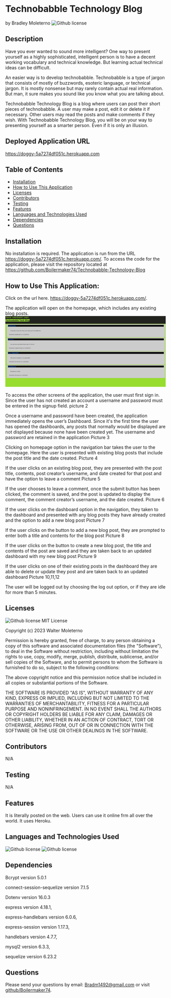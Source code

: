# Technobabble Technology Blog  
  by Bradley Moleterno    ![Github license](https://img.shields.io/badge/license-MIT-blue.svg)
## Description
Have you ever wanted to sound more intelligent? One way to present yourself as a highly sophisticated, intelligent person is to have a decent working vocabulary and technical knowledge. But learning actual technical ideas can be difficult.  

An easier way is to develop technobabble.  Technobabble is a type of jargon that consists of mostly of buzzwords, esoteric language, or technical jargon. It is mostly nonsense but may rarely contain actual   real information. But man, it sure makes you sound like you know what you are talking about.  

Technobabble Technology Blog is a blog where users can post their short pieces of technobabble. A user may make a post, edit it or delete it if necessary. Other users may read the posts and make comments if they wish. With Technobabble Technology Blog, you will be on your way to presenting yourself as a smarter person. Even if it is only an illusion. 
## Deployed Application URL
https://doggy-5a7274df051c.herokuapp.com
## Table of Contents
* [Installation](#installation)
* [How to Use This Application](#how-to-use-this-application)
* [Licenses](#Licenses)
* [Contributors](#contributors)
* [Testing](#testing)
* [Features](#features)
* [Languages and Technologies Used](#languages-and-technologies-used)
* [Dependencies](#dependencies)
* [Questions](#questions)

## Installation
No installation is required. The application is run from the URL https://doggy-5a7274df051c.herokuapp.com/. To access the code for the application, please visit the repository located at https://github.com/Boilermaker74/Technobabble-Technology-Blog 
## How to Use This Application:
Click on the url here. https://doggy-5a7274df051c.herokuapp.com/. 

The application will open on the homepage, which includes any existing blog posts. ![alt-text](./assets/1.png)  

To access the other screens of the application, the user must first sign in. Since the user has not created an account a username and password must be entered in the signup field. picture 2 

Once a username and password have been created, the application immediately opens the user’s Dashboard. Since it's the first time the user has opened the dashboards, any posts that normally would be displayed are not displayed because none have been created yet. The username and password are retained in the application Picture 3 

Clicking on homepage option in the navigation bar takes the user to the homepage. Here the user is presented with existing blog posts that include the post title and the date created. Picture 4 

If the user clicks on an existing blog post, they are presented with the post title, contents, post creator’s username, and date created for that post and have the option to leave a comment Picture 5 

If the user chooses to leave a comment, once the submit button has been clicked, the comment is saved, and the post is updated to display the comment, the comment creator’s username, and the date created. Picture 6 

If the user clicks on the dashboard option in the navigation, they taken to the dashboard and presented with any blog posts they have already created and the option to add a new blog post Picture 7 

If the user clicks on the button to add a new blog post, they are prompted to enter both a title and contents for the blog post Picture 8 

If the user clicks on the button to create a new blog post, the title and contents of the post are saved and they are taken back to an updated dashboard with my new blog post Picture 9 

If the user clicks on one of their existing posts in the dashboard they are able to delete or update they post and are taken back to an updated dashboard Picture 10,11,12 

The user will be logged out by choosing the log out option, or if they are idle for more than 5 minutes. 
## Licenses
![Github license](https://img.shields.io/badge/license-MIT-blue.svg)
MIT License

Copyright (c) 2023 Walter Moleterno

Permission is hereby granted, free of charge, to any person obtaining a copy
of this software and associated documentation files (the "Software"), to deal
in the Software without restriction, including without limitation the rights
to use, copy, modify, merge, publish, distribute, sublicense, and/or sell
copies of the Software, and to permit persons to whom the Software is
furnished to do so, subject to the following conditions:

The above copyright notice and this permission notice shall be included in all
copies or substantial portions of the Software.

THE SOFTWARE IS PROVIDED "AS IS", WITHOUT WARRANTY OF ANY KIND, EXPRESS OR
IMPLIED, INCLUDING BUT NOT LIMITED TO THE WARRANTIES OF MERCHANTABILITY,
FITNESS FOR A PARTICULAR PURPOSE AND NONINFRINGEMENT. IN NO EVENT SHALL THE
AUTHORS OR COPYRIGHT HOLDERS BE LIABLE FOR ANY CLAIM, DAMAGES OR OTHER
LIABILITY, WHETHER IN AN ACTION OF CONTRACT, TORT OR OTHERWISE, ARISING FROM,
OUT OF OR IN CONNECTION WITH THE SOFTWARE OR THE USE OR OTHER DEALINGS IN THE
SOFTWARE.
## Contributors
N/A
## Testing
N/A
## Features
It is literally posted on the web. Users can use it online frm all over the world. It uses Heroku. 
## Languages and Technologies Used
![Github license](https://img.shields.io/badge/Language-HTML,CSS,JavaScript-blue.svg)
![Github license](https://img.shields.io/badge/Technology-NodeJs,Mysql,Heroku,Handlebars-blue.svg)
## Dependencies
Bcrypt version 5.0.1

connect-session-sequelize version 7.1.5 

Dotenv version 16.0.3

express  version 4.18.1, 

express-handlebars version 6.0.6, 

express-session version 1.17.3, 

handlebars version 4.7.7, 

mysql2 version 6.3.3, 

sequelize version 6.23.2 
## Questions
Please send your questions by email:  Bradm1492@gmail.com or visit [github/Boilermaker74](https://github.com/Boilermaker74).
